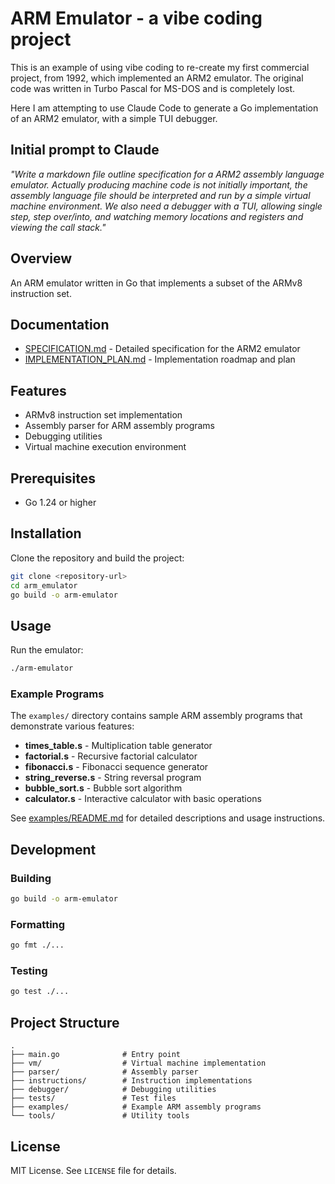 # ARM Emulator - a vibe coding project

This is an example of using vibe coding to re-create my first commercial project, from 1992, which implemented an ARM2 emulator. The original code was written in Turbo Pascal for MS-DOS and is completely lost.

Here I am attempting to use Claude Code to generate a Go implementation of an ARM2 emulator, with a simple TUI debugger.

## Initial prompt to Claude

*"Write a markdown file outline specification for a ARM2 assembly language emulator. Actually producing machine code is not initially important, the assembly language file should be interpreted and run by a simple virtual machine environment. We also need a debugger with a TUI, allowing single step, step over/into, and watching memory locations and registers and viewing the call stack."*

## Overview

An ARM emulator written in Go that implements a subset of the ARMv8 instruction set.

## Documentation

- [SPECIFICATION.md](SPECIFICATION.md) - Detailed specification for the ARM2 emulator
- [IMPLEMENTATION_PLAN.md](IMPLEMENTATION_PLAN.md) - Implementation roadmap and plan

## Features

- ARMv8 instruction set implementation
- Assembly parser for ARM assembly programs
- Debugging utilities
- Virtual machine execution environment

## Prerequisites

- Go 1.24 or higher

## Installation

Clone the repository and build the project:

```bash
git clone <repository-url>
cd arm_emulator
go build -o arm-emulator
```

## Usage

Run the emulator:

```bash
./arm-emulator
```

### Example Programs

The `examples/` directory contains sample ARM assembly programs that demonstrate various features:

- **times_table.s** - Multiplication table generator
- **factorial.s** - Recursive factorial calculator
- **fibonacci.s** - Fibonacci sequence generator
- **string_reverse.s** - String reversal program
- **bubble_sort.s** - Bubble sort algorithm
- **calculator.s** - Interactive calculator with basic operations

See [examples/README.md](examples/README.md) for detailed descriptions and usage instructions.

## Development

### Building

```bash
go build -o arm-emulator
```

### Formatting

```bash
go fmt ./...
```

### Testing

```bash
go test ./...
```

## Project Structure

```
.
├── main.go              # Entry point
├── vm/                  # Virtual machine implementation
├── parser/              # Assembly parser
├── instructions/        # Instruction implementations
├── debugger/            # Debugging utilities
├── tests/               # Test files
├── examples/            # Example ARM assembly programs
└── tools/               # Utility tools
```

## License

MIT License. See `LICENSE` file for details.

